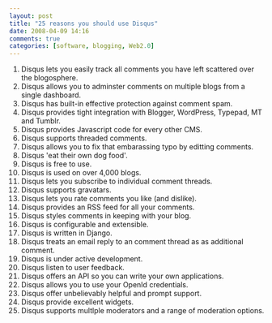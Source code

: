 ```yaml
---
layout: post
title: "25 reasons you should use Disqus"
date: 2008-04-09 14:16
comments: true
categories: [software, blogging, Web2.0]
---
```

<ol>
<li>Disqus lets you easily track all comments you have left scattered over the blogosphere.</li>
<li>Disqus allows you to adminster comments on multiple blogs from a single dashboard.</li>
<li>Disqus has built-in effective protection against comment spam.</li>
<li>Disqus provides tight integration with Blogger, WordPress, Typepad, MT and Tumblr.</li>
<li>Disqus provides Javascript code for every other CMS.</li>
<li>Disqus supports threaded comments.</li>
<li>Disqus allows you to fix that embarassing typo by editting comments.</li>
<li>Disqus 'eat their own dog food'.</li>
<li>Disqus is free to use.</li>
<li>Disqus is used on over 4,000 blogs.</li>
<li>Disqus lets you subscribe to individual comment threads.</li>
<li>Disqus supports gravatars.</li>
<li>Disqus lets you rate comments you like (and dislike).</li>
<li>Disqus provides an RSS feed for all your comments.</li>
<li>Disqus styles comments in keeping with your blog.</li>
<li>Disqus is configurable and extensible.</li>
<li>Disqus is written in Django.</li>
<li>Disqus treats an email reply to an comment thread as as additional comment.</li>
<li>Disqus is under active development.</li>
<li>Disqus listen to user feedback.</li>
<li>Disqus offers an API so you can write your own applications.</li>
<li>Disqus allows you to use your OpenId credentials.</li>
<li>Disqus offer unbelievably helpful and prompt support.</li>
<li>Disqus provide excellent widgets.</li>
<li>Disqus supports multlple moderators and a range of moderation options.</li>
</ol>
